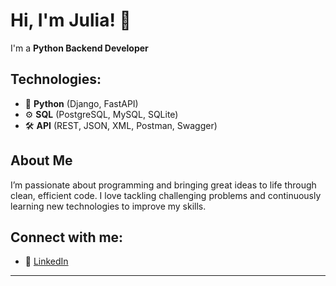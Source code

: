 # Hi, I'm **Julia**! 🌸

I'm a **Python Backend Developer**

## Technologies:

- 🐍 **Python** (Django, FastAPI)
- ⚙️ **SQL** (PostgreSQL, MySQL, SQLite)
- 🛠️ **API** (REST, JSON, XML, Postman, Swagger)

## About Me

I’m passionate about programming and bringing great ideas to life through clean, efficient code. I love tackling challenging problems and continuously learning new technologies to improve my skills.

## Connect with me:

- 💼 [LinkedIn](www.linkedin.com/in/julia-matviychuk-46b055338)

---

